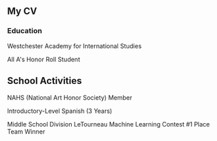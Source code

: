## My CV

### Education
Westchester Academy for International Studies

All A's Honor Roll Student

## School Activities

NAHS (National Art Honor Society) Member

Introductory-Level Spanish (3 Years)

Middle School Division LeTourneau Machine Learning Contest #1 Place Team Winner 


